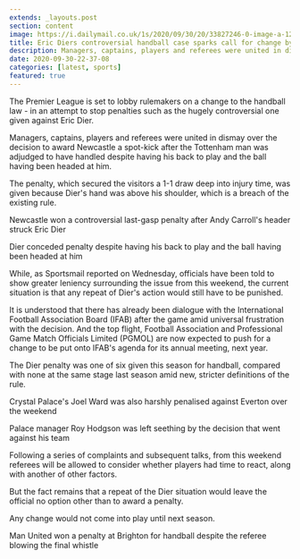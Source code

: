 ```yaml
---
extends: _layouts.post
section: content
image: https://i.dailymail.co.uk/1s/2020/09/30/20/33827246-0-image-a-122_1601493803346.jpg 
title: Eric Diers controversial handball case sparks call for change by the Premier League 
description: Managers, captains, players and referees were united in dismay over the decision to award Newcastle a spot-kick after Eric Dier was adjudged to have handled despite having his back to play. 
date: 2020-09-30-22-37-08 
categories: [latest, sports] 
featured: true 
--- 
```

The Premier League is set to lobby rulemakers on a change to the handball law - in an attempt to stop penalties such as the hugely controversial one given against Eric Dier.

Managers, captains, players and referees were united in dismay over the decision to award Newcastle a spot-kick after the Tottenham man was adjudged to have handled despite having his back to play and the ball having been headed at him.

The penalty, which secured the visitors a 1-1 draw deep into injury time, was given because Dier's hand was above his shoulder, which is a breach of the existing rule.

Newcastle won a controversial last-gasp penalty after Andy Carroll's header struck Eric Dier 

Dier conceded penalty despite having his back to play and the ball having been headed at him

While, as Sportsmail reported on Wednesday, officials have been told to show greater leniency surrounding the issue from this weekend, the current situation is that any repeat of Dier's action would still have to be punished.

It is understood that there has already been dialogue with the International Football Association Board (IFAB) after the game amid universal frustration with the decision. And the top flight, Football Association and Professional Game Match Officials Limited (PGMOL) are now expected to push for a change to be put onto IFAB's agenda for its annual meeting, next year.

The Dier penalty was one of six given this season for handball, compared with none at the same stage last season amid new, stricter definitions of the rule.

Crystal Palace's Joel Ward was also harshly penalised against Everton over the weekend

Palace manager Roy Hodgson was left seething by the decision that went against his team 

Following a series of complaints and subsequent talks, from this weekend referees will be allowed to consider whether players had time to react, along with another of other factors.

But the fact remains that a repeat of the Dier situation would leave the official no option other than to award a penalty.

Any change would not come into play until next season.

Man United won a penalty at Brighton for handball despite the referee blowing the final whistle

